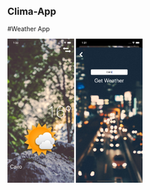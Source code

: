 ## Clima-App

#Weather App


<img src= "images/main.png" width="150" > <img src= "images/search.png" width="150" >
